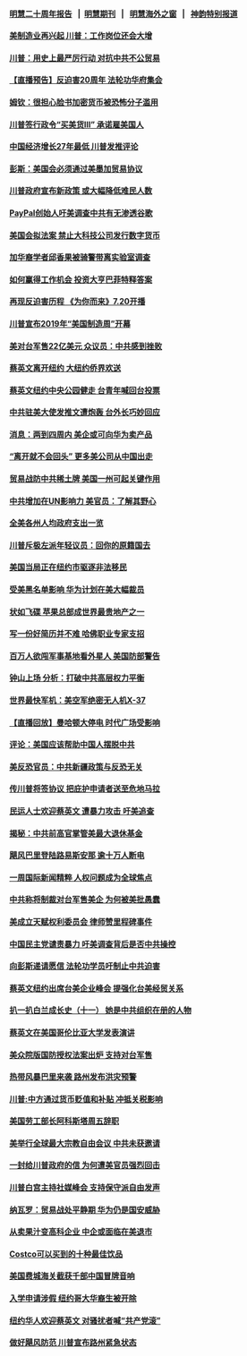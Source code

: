 #### [明慧二十周年报告](https://github.com/gfw-breaker/mh-reports/blob/master/README.md?t=07160235) &nbsp;&nbsp;|&nbsp;&nbsp;[明慧期刊](https://github.com/gfw-breaker/mh-qikan) &nbsp;&nbsp;|&nbsp;&nbsp; [明慧海外之窗](https://github.com/gfw-breaker/mh-news/blob/master/README.md?t=07160235) &nbsp;&nbsp;|&nbsp;&nbsp; [神韵特别报道](https://github.com/gfw-breaker/mh-news/blob/master/shenyun.md?t=07160235) 

#### [美制造业再兴起  川普：工作岗位还会大增](../pages/nsc412/n11386729.md?t=07160235) 

#### [川普：用史上最严厉行动 对抗中共不公贸易](../pages/nsc412/n11386674.md?t=07160235) 

#### [【直播预告】反迫害20周年 法轮功华府集会](../pages/nsc412/n11386430.md?t=07160235) 

#### [姆钦：很担心脸书加密货币被恐怖分子滥用](../pages/nsc412/n11386585.md?t=07160235) 

#### [川普签行政令“买美货III” 承诺雇美国人](../pages/nsc412/n11386206.md?t=07160235) 

#### [中国经济增长27年最低 川普发推评论](../pages/nsc412/n11386165.md?t=07160235) 

#### [彭斯：美国会必须通过美墨加贸易协议](../pages/nsc412/n11386039.md?t=07160235) 

#### [川普政府宣布新政策 或大幅降低难民人数](../pages/nsc412/n11386177.md?t=07160235) 

#### [PayPal创始人吁美调查中共有无渗透谷歌](../pages/nsc412/n11386115.md?t=07160235) 

#### [美国会拟法案 禁止大科技公司发行数字货币](../pages/nsc412/n11386003.md?t=07160235) 

#### [加华裔学者邱香果被骑警带离实验室调查](../pages/nsc412/n11386026.md?t=07160235) 

#### [如何赢得工作机会 投资大亨巴菲特释答案](../pages/nsc412/n11385655.md?t=07160235) 

#### [再现反迫害历程 《为你而来》7.20开播](../pages/nsc412/n11384785.md?t=07160235) 

#### [川普宣布2019年“美国制造周”开幕](../pages/nsc412/n11385660.md?t=07160235) 

#### [美对台军售22亿美元 众议员：中共感到挫败](../pages/nsc412/n11385554.md?t=07160235) 

#### [蔡英文离开纽约 大纽约侨界欢送](../pages/nsc412/n11385138.md?t=07160235) 

#### [蔡英文纽约中央公园健走 台青年喊回台投票](../pages/nsc412/n11385123.md?t=07160235) 

#### [中共驻美大使发推文遭炮轰 台外长巧妙回应](../pages/nsc412/n11385319.md?t=07160235) 

#### [消息：两到四周内 美企或可向华为卖产品](../pages/nsc412/n11385041.md?t=07160235) 

#### [“离开就不会回头” 更多美公司从中国出走](../pages/nsc412/n11384915.md?t=07160235) 

#### [贸易战防中共稀土牌 美国一州可起关键作用](../pages/nsc412/n11384715.md?t=07160235) 

#### [中共增加在UN影响力 美官员：了解其野心](../pages/nsc412/n11384695.md?t=07160235) 

#### [全美各州人均政府支出一览](../pages/nsc412/n11384299.md?t=07160235) 

#### [川普斥极左派年轻议员：回你的原籍国去](../pages/nsc412/n11384474.md?t=07160235) 

#### [美国当局正在纽约市驱逐非法移民](../pages/nsc412/n11384296.md?t=07160235) 

#### [受美黑名单影响 华为计划在美大幅裁员](../pages/nsc412/n11384251.md?t=07160235) 

#### [状如飞碟 苹果总部成世界最贵地产之一](../pages/nsc412/n11384093.md?t=07160235) 

#### [写一份好简历并不难 哈佛职业专家支招](../pages/nsc412/n11383800.md?t=07160235) 

#### [百万人欲闯军事基地看外星人 美国防部警告](../pages/nsc412/n11383867.md?t=07160235) 

#### [钟山上场 分析：打破中共高层权力平衡](../pages/nsc412/n11383523.md?t=07160235) 

#### [世界最快军机：美空军绝密无人机X-37](../pages/nsc412/n11383095.md?t=07160235) 

#### [【直播回放】曼哈顿大停电 时代广场受影响](../pages/nsc412/n11383370.md?t=07160235) 

#### [评论：美国应该帮助中国人摆脱中共](../pages/nsc412/n11383248.md?t=07160235) 

#### [美反恐官员：中共新疆政策与反恐无关](../pages/nsc412/n11383182.md?t=07160235) 

#### [传川普将签协议 把庇护申请者送至危地马拉](../pages/nsc412/n11383122.md?t=07160235) 

#### [民运人士欢迎蔡英文 遭暴力攻击 吁美追查](../pages/nsc412/n11382467.md?t=07160235) 

#### [揭秘：中共前高官掌管美最大退休基金](../pages/nsc412/n11376464.md?t=07160235) 

#### [飓风巴里登陆路易斯安那 逾十万人断电](../pages/nsc412/n11382689.md?t=07160235) 

#### [一周国际新闻精粹 人权问题成为全球焦点](../pages/nsc412/n11381196.md?t=07160235) 

#### [中共称将制裁对台军售美企 为何被美批愚蠢](../pages/nsc412/n11382921.md?t=07160235) 

#### [美成立天赋权利委员会 律师赞里程碑事件](../pages/nsc412/n11382583.md?t=07160235) 

#### [中国民主党谴责暴力 吁美调查背后是否中共操控](../pages/nsc412/n11382477.md?t=07160235) 

#### [向彭斯递请愿信 法轮功学员吁制止中共迫害](../pages/nsc412/n11382360.md?t=07160235) 

#### [蔡英文纽约出席台美企业峰会 提强化台美经贸关系](../pages/nsc412/n11382399.md?t=07160235) 

#### [扒一扒白兰成长史（十一） 她是中共组织在册的人物](../pages/nsc412/n11382427.md?t=07160235) 

#### [蔡英文在美国哥伦比亚大学发表演讲](../pages/nsc412/n11382245.md?t=07160235) 

#### [美众院版国防授权法案出炉 支持对台军售](../pages/nsc412/n11381895.md?t=07160235) 

#### [热带风暴巴里来袭 路州发布洪灾预警](../pages/nsc412/n11381964.md?t=07160235) 

#### [川普:中方通过货币贬值和补贴 冲抵关税影响](../pages/nsc412/n11381846.md?t=07160235) 

#### [美国劳工部长阿科斯塔周五辞职](../pages/nsc412/n11381767.md?t=07160235) 

#### [美举行全球最大宗教自由会议 中共未获邀请](../pages/nsc412/n11381741.md?t=07160235) 

#### [一封给川普政府的信 为何遭美官员强烈回击](../pages/nsc412/n11381739.md?t=07160235) 

#### [川普白宫主持社媒峰会 支持保守派自由发声](../pages/nsc412/n11381697.md?t=07160235) 

#### [纳瓦罗：贸易战处平静期 华为仍是国安威胁](../pages/nsc412/n11381431.md?t=07160235) 

#### [从卖果汁变高科企业 中企或面临在美退市](../pages/nsc412/n11381093.md?t=07160235) 

#### [Costco可以买到的十种最佳饮品](../pages/nsc412/n11381240.md?t=07160235) 

#### [美国费城海关截获千部中国冒牌音响](../pages/nsc412/n11380124.md?t=07160235) 

#### [入学申请涉假 纽约哥大华裔生被开除](../pages/nsc412/n11380150.md?t=07160235) 

#### [纽约华人欢迎蔡英文 对骚扰者喊“共产党滚”](../pages/nsc412/n11380291.md?t=07160235) 

#### [做好飓风防范 川普宣布路州紧急状态](../pages/nsc412/n11380817.md?t=07160235) 

